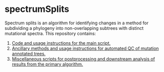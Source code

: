 # spectrumSplits
Spectrum splits is an algorithm for identifying changes in a method for subdividing a phylogeny into non-overlapping subtrees with distinct mutational spectra. This repository contains:  
  1. [Code and usage instructions for the main script.](https://github.com/russcd/spectrumSplits/tree/main/spectrumSplits)
  2. [Ancillary methods and usage instructions for automated QC of mutation annotated trees.](https://github.com/russcd/spectrumSplits/tree/main/qc)
  3. [Miscellaneous scripts for postprocessing and downstream analysis of results from the primary algorithm.](https://github.com/russcd/spectrumSplits/tree/main/misc)
